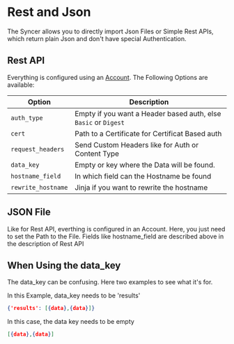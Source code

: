 # Rest and Json

The Syncer allows you to directly import Json Files or Simple Rest APIs, which return plain Json and don't have special Authentication.


## Rest API
Everything is configured using an [Account](/basics/account/). The Following Options are available:

| Option             | Description                                                     |
| ------------------ | --------------------------------------------------------------- |
| `auth_type`        | Empty if you want a Header based auth, else `Basic` or `Digest` |
| `cert`             | Path to a Certificate for Certificat Based auth                 |
| `request_headers`  | Send Custom Headers like for Auth or Content Type               |
| `data_key`         | Empty or key where the Data will be found.                      |
| `hostname_field`   | In which field can the Hostname be found                        |
| `rewrite_hostname` | Jinja if you want to rewrite the hostname                       |



## JSON File
Like for Rest API, everthing is configured in an Account.
Here, you just need to set the Path to the File. 
Fields like hostname_field are described above in the description of Rest API

## When Using the  data_key
The data_key can be confusing. Here two examples to see what it's for.

In this Example, data_key needs to be 'results'
```json
{'results': [{data},{data}]}
```

In this case, the data key needs to be empty
``` json
[{data},{data}]
```